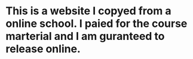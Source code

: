 # This is a website I copyed from a online school. I paied for the course marterial and I am guranteed to release online. 
